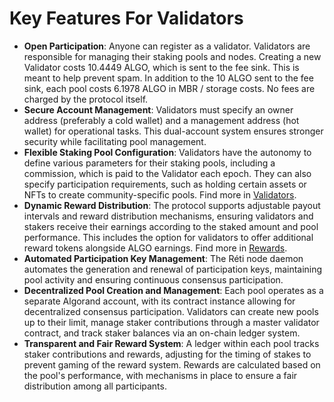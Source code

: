 # Key Features For Validators

* **Open Participation**: Anyone can register as a validator. Validators are responsible for managing their staking pools and nodes. Creating a new Validator costs 10.4449 ALGO, which is sent to the fee sink. This is meant to help prevent spam. In addition to the 10 ALGO sent to the fee sink, each pool costs 6.1978 ALGO in MBR / storage costs. No fees are charged by the protocol itself.
* **Secure Account Management**: Validators must specify an owner address (preferably a cold wallet) and a management address (hot wallet) for operational tasks. This dual-account system ensures stronger security while facilitating pool management.
* **Flexible Staking Pool Configuration**: Validators have the autonomy to define various parameters for their staking pools, including a commission, which is paid to the Validator each epoch. They can also specify participation requirements, such as holding certain assets or NFTs to create community-specific pools. Find more in [Validators](../core-concepts/validators.md).
* **Dynamic Reward Distribution**: The protocol supports adjustable payout intervals and reward distribution mechanisms, ensuring validators and stakers receive their earnings according to the staked amount and pool performance. This includes the option for validators to offer additional reward tokens alongside ALGO earnings. Find more in [Rewards](../core-concepts/rewards.md).
* **Automated Participation Key Management**: The Réti node daemon automates the generation and renewal of participation keys, maintaining pool activity and ensuring continuous consensus participation.
* **Decentralized Pool Creation and Management**: Each pool operates as a separate Algorand account, with its contract instance allowing for decentralized consensus participation. Validators can create new pools up to their limit, manage staker contributions through a master validator contract, and track staker balances via an on-chain ledger system.
* **Transparent and Fair Reward System**: A ledger within each pool tracks staker contributions and rewards, adjusting for the timing of stakes to prevent gaming of the reward system. Rewards are calculated based on the pool's performance, with mechanisms in place to ensure a fair distribution among all participants.
